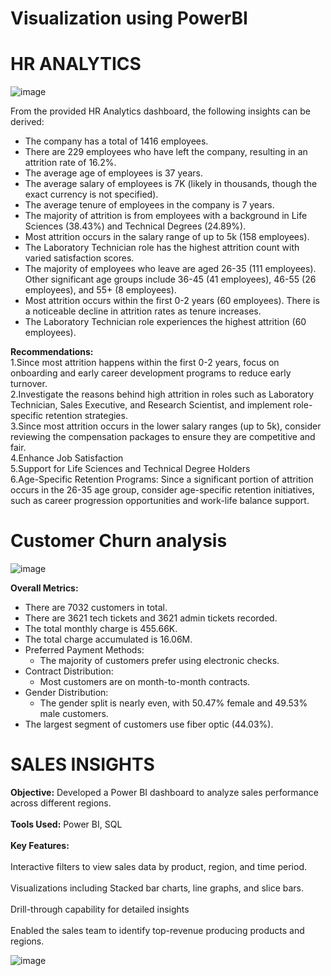 # Visualization using PowerBI

# HR ANALYTICS
![image](https://github.com/user-attachments/assets/4d57188f-1619-4594-93b7-0487da98ddfe)

From the provided HR Analytics dashboard, the following insights can be derived:
* The company has a total of 1416 employees.
* There are 229 employees who have left the company, resulting in an attrition rate of 16.2%.
* The average age of employees is 37 years.
* The average salary of employees is 7K (likely in thousands, though the exact currency is not specified).
* The average tenure of employees in the company is 7 years.
* The majority of attrition is from employees with a background in Life Sciences (38.43%) and Technical Degrees (24.89%).
* Most attrition occurs in the salary range of up to 5k (158 employees).
* The Laboratory Technician role has the highest attrition count with varied satisfaction scores.
* The majority of employees who leave are aged 26-35 (111 employees). Other significant age groups include 36-45 (41 employees), 46-55 (26 employees), and 55+ (8 employees).
* Most attrition occurs within the first 0-2 years (60 employees). There is a noticeable decline in attrition rates as tenure increases.
* The Laboratory Technician role experiences the highest attrition (60 employees).

**Recommendations:**  
1.Since most attrition happens within the first 0-2 years, focus on onboarding and early career development programs to reduce early turnover.  
2.Investigate the reasons behind high attrition in roles such as Laboratory Technician, Sales Executive, and Research Scientist, and implement role-specific retention strategies.  
3.Since most attrition occurs in the lower salary ranges (up to 5k), consider reviewing the compensation packages to ensure they are competitive and fair.  
4.Enhance Job Satisfaction  
5.Support for Life Sciences and Technical Degree Holders  
6.Age-Specific Retention Programs: Since a significant portion of attrition occurs in the 26-35 age group, consider age-specific retention initiatives, such as career progression opportunities and work-life balance support.  


# Customer Churn analysis  
![image](https://github.com/user-attachments/assets/8e25a505-f38f-4471-9934-de4f63f48c08)

**Overall Metrics:**   
* There are 7032 customers in total.  
* There are 3621 tech tickets and 3621 admin tickets recorded.  
* The total monthly charge is 455.66K.  
* The total charge accumulated is 16.06M.  
* Preferred Payment Methods:  
    * The majority of customers prefer using electronic checks.  
*  Contract Distribution:  
    * Most customers are on month-to-month contracts. 
* Gender Distribution:  
    * The gender split is nearly even, with 50.47% female and 49.53% male customers.  
* The largest segment of customers use fiber optic (44.03%).  

# SALES INSIGHTS  

**Objective:** Developed a Power BI dashboard to analyze sales performance across different regions.<br>  
**Tools Used:** Power BI, SQL<Br>  
**Key Features:**<Br>  
Interactive filters to view sales data by product, region, and time period.<br>  
Visualizations including Stacked bar charts, line graphs, and slice bars.<br>  
Drill-through capability for detailed insights<Br>  
Enabled the sales team to identify top-revenue producing products and regions.<Br>

![image](https://github.com/user-attachments/assets/a3ee032c-b5c9-4e89-a55a-2bf659b2cb76)




